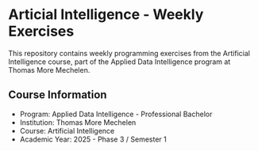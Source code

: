 # Articial Intelligence - Weekly Exercises
This repository contains weekly programming exercises from the Artificial Intelligence course, part of the Applied Data Intelligence program at Thomas More Mechelen.

## Course Information
- Program: Applied Data Intelligence - Professional Bachelor
- Institution: Thomas More Mechelen
- Course: Artificial Intelligence
- Academic Year: 2025 - Phase 3 / Semester 1